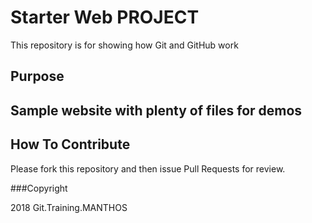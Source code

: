 # Starter Web PROJECT

This repository is for showing how Git and GitHub work

## Purpose

## Sample website with plenty of files for demos

## How To Contribute

Please fork this repository and then issue Pull Requests for review.

###Copyright

2018 Git.Training.MANTHOS